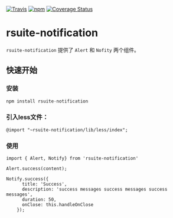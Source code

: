 [![Travis](https://img.shields.io/travis/rsuite/rsuite-notification.svg)](https://travis-ci.org/rsuite/rsuite-notification) [![npm](https://img.shields.io/npm/v/rsuite-notification/version2.x.svg)](https://www.npmjs.com/package/rsuite-notification) [![Coverage Status](https://coveralls.io/repos/github/rsuite/rsuite-notification/badge.svg?branch=master)](https://coveralls.io/github/rsuite/rsuite-notification?branch=master)
# rsuite-notification
`rsuite-notification` 提供了 `Alert` 和 `Nofity` 两个组件。
## 快速开始
### 安装

```javascript
npm install rsuite-notification
```

### 引入less文件：

```
@import "~rsuite-notification/lib/less/index";
```

### 使用
```
import { Alert, Notify} from 'rsuite-notification'

Alert.success(content);

Notify.success({
      title: 'Success',
      description: 'success messages success messages success messages',
      duration: 50,
      onClose: this.handleOnClose
    });
```
